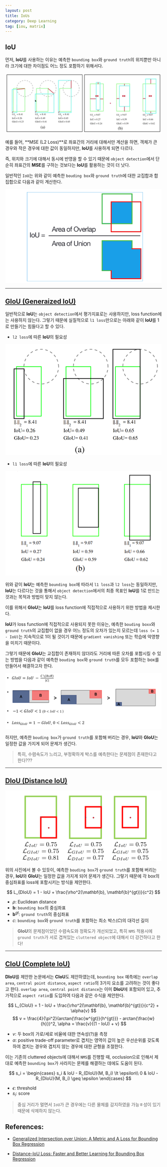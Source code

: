 ```yaml
---
layout: post
title: IoUs
category: Deep Learning
tag: [iou, matrix]
---
```


## IoU

먼저, **IoU**를 사용하는 이유는 예측한 `bounding box`와 `ground truth`의 위치뿐만 아니라 크기에 대한 차이점도 어느 정도 포함하기 위해서다. 

<img src='/assets/computer_vision/papers/iou/iou_reason.png'>

예를 들어, **MSE (L2 Loss)**로 좌표간의 거리에 대해서만 계산을 하면, 객체가 큰 경우와 작은 경우에 대한 값이 동일하지만, **IoU**를 사용하게 되면 다르다. 

즉, 위치와 크기에 대해서 동시에 반영을 할 수 있기 때문에 `object detection`에서 단순히 좌표간의 **MSE**를 구하는 것보다는 **IoU**를 활용하는 것이 더 낫다.


일반적인 `IoU`는 위와 같이 예측한 `bouding box`와 `ground truth`에 대한 교집합과 합집합으로  다음과 같이 계산한다. 

<img src='/assets/computer_vision/papers/iou/iou.png'>

----------------------------------------------
## [GIoU (Generaized IoU)](https://arxiv.org/abs/1902.09630)

일반적으로 **IoU**는 `object detection`에서 평가지표로는 사용하지만, loss function에는 사용하지 않는다. 그렇기 때문에 실질적으로 `l1 loss`만으로는 아래와 같이 **IoU**를 1로 만들기는 힘들다고 할 수 있다. 

- `l2 loss`에 따른 **IoU**의 필요성 
<img src='/assets/computer_vision/papers/iou/giou_a.png'>

- `l1 loss`에 따른 **IoU**의 필요성
<img src='/assets/computer_vision/papers/iou/giou_b.png'>

위와 같이 **IoU**는 예측한 `bounding box`에 따라서 `l1 loss`과 `l2 loss`는 동일하지만, **IoU**는 다르다는 것을 통해서 `object detection`에서의 최종 목표인 **IoU**를 1로 만드는 것과는 목적과 방법이 맞지 않는다.

이를 위해서 **GIoU**는 **IoU**를 loss function에 직접적으로 사용하기 위한 방법을 제시한다. 

**IoU**가 loss function에 직접적으로 사용되지 못한 이유는, 예측한 `bouding boxx`와 `ground truth`의 교집합이 없을 경우 어느 정도의 오차가 있는지 모르는데 `loss (= 1 - IoU)`는 지속적으로 1이 될 것이기 때문에 `gradient vanishing` 또는 학습에 악영향을 미치기 때문이다. 

그렇기 때문에 **GIoU**는 교집합이 존재하지 않더라도 거리에 따른 오차를 포함시킬 수 있는 방법을 다음과 같이 예측한 `bouding box`와 `ground truth`를 모두 포함하는 box를 만들어서 해결하고자 한다.

<img src='/assets/computer_vision/papers/iou/giou.png'>

하지만, 예측한 `bouding box`가 `ground truth`를 포함해 버리는 경우, **IoU**와 **GIoU**는 일정한 값을 가지게 되어 문제가 생긴다. 

> 특히, 수렴속도가 느리고, 부정확하게 박스를 예측한다는 문제점이 존재한다고 한다???

----------------------------------------------
## [DIoU (Distance IoU)](https://arxiv.org/abs/1911.08287)

<img src='/assets/computer_vision/papers/iou/diou_reason.png'>

위의 사진에서 볼 수 있듯이, 예측한 `bouding box`가 `ground truth`를 포함해 버리는 경우, **IoU**와 **GIoU**는 일정한 값을 가지게 되어 문제가 생긴다. 그렇기 때문에 각 box의 중심좌표를 loss에 포함시키는 방식을 제안한다. 

$$
L_{DIoU} = 1 - IoU + \frac{\rho^2(\mathbf{b}, \mathbf{b}^{gt})}{c^2}
$$

- $\rho$: Euclidean distance
- $\mathbf{b}$: `bounding box`의 중심좌표
- $\mathbf{b}^{gt}$: `ground truth`의 중심좌표
- $c$: `bounding box`와 `ground truth`를 포함하는 최소 박스($C$)의 대각선 길이

> **GIoU**의 문제점이었던 수렴속도와 정확도가 개선되었고, 특히 `NMS` 적용시에 `ground truth`가 서로 겹쳐있는 `cluttered object`에 대해서 더 강건하다고 한다!


----------------------------------------------
## [CIoU (Complete IoU)](https://arxiv.org/abs/1911.08287)

**DIoU**를 제안한 논문에서는 **CIoU**도 제안하였는데, `bounding box` 예측에는 `overlap area`, `central point distance`, `aspect ratio`의 3가지 요소를 고려하는 것이 좋다고 한다. `overlap area`, `central point distance`는 이미 **DIoU**에 포함되어 있고, 추가적으로 `aspect ratio`를 도입하여 다음과 같은 수식을 제안한다. 

$$
L_{CIoU} = 1 - IoU + \frac{\rho^2(\mathbf{b}, \mathbf{b}^{gt})}{c^2} + \alpha{v}
$$
$$
v = \frac{4}{\pi^2}(arctan{\frac{w^{gt}}{h^{gt}}} - arctan{\frac{w}{h}})^2, 
\alpha = \frac{v}{(1 - IoU) + v}
$$

- $v$: 두 box의 가로/세로 비율에 대한 연속성(?)을 측정
- $\alpha$: positive trade-off parameter로 겹치는 영역이 값이 높은 우선순위를 갖도록 하여 겹치는 경우와 겹치지 않는 경우에 대한 균형을 조절한다.


이는 기존의 cluttered objects에 대해서 `NMS`를 진행할 때, occlusion으로 인해서 제대로 예측한 `bounding box`가 사라지는 문제를 해결하는 데에도 도움이 된다. 

$$
s_i =
    \begin{cases}
      s_i & IoU - R_{DIoU}(M, B_i) \lt \epsilon\\
      0 & IoU - R_{DIoU}(M, B_i) \geq \epsilon
    \end{cases} 
$$

- $\epsilon$: threshold
- $s_i$: score

> 중심 거리가 멀면서 `IoU`가 큰 경우에는 다른 물체를 감지하였을 가능ㅎ성이 있기 때문에 삭제하지 않는다.

## References:

- [Generalized Intersection over Union: A Metric and A Loss for Bounding Box Regression
](https://arxiv.org/abs/1902.09630)

- [Distance-IoU Loss: Faster and Better Learning for Bounding Box Regression](https://arxiv.org/abs/1911.08287)